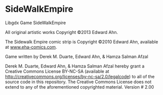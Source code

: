 SideWalkEmpire
==============

Libgdx Game SideWalkEmpire


All original artistic works Copyright ©2013 Edward Ahn.

The Sidewalk Empire comic strip is Copyright ©2010 Edward Ahn, available at www.eha-comics.com.

Game written by Derek M. Duarte, Edward Ahn, & Hamza Salman Afzal

Derek M. Duarte, Edward Ahn, & Hamza Salman Afzal hereby grant a Creative Commons License BY-NC-SA (available at http://creativecommons.org/licenses/by-nc-sa/2.0/legalcode) to 
all of the source code in this repository.  The Creative Commons License does not extend to any of the aforementioned copyrighted material. 
Version # 2.00
